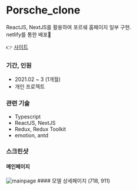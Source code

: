# Porsche_clone

ReactJS, NextJS를 활용하여 포르쉐 홈페이지 일부 구현. <br/>
netlify를 통한 배포

👉 [사이트](https://porscheclone.netlify.app/)

### 기간, 인원

- 2021.02 ~ 3 (1개월)
- 개인 프로젝트

### 관련 기술

- Typescript
- ReactJS, NextJS
- Redux, Redux Toolkit
- emotion, antd

### 스크린샷

#### 메인페이지

<img src="https://user-images.githubusercontent.com/37547661/102265865-085fc500-3f5b-11eb-8e94-cd3109d2843b.png" alt="mainpage"/>
#### 모델 상세페이지 (718, 911)

